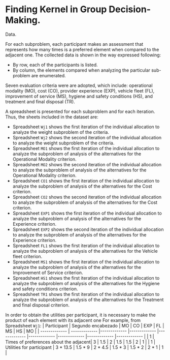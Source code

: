# Finding Kernel in Group Decision-Making.


Data.

For each subproblem, each participant makes an assessment that represents how many times is a preferred element when compared to the adjacent one.
The collected data is shown in the way expressed following:
- By row, each of the participants is listed.
- By column, the elements compared when analyzing the particular sub-problem are enumerated.

Seven evaluation criteria were are adopted, which include: operational modality (MO), cost (CO), provider experience (EXP),  vehicle fleet (FL), improvement of service (MS), hygiene and safety conditions (HS), and treatment and final disposal (TR).

A spreadsheet is presented for each subproblem and for each iteration. 
Thus, the sheets included in the dataset are:
- Spreadsheet `Wj1` shows the first iteration of the individual allocation to analyze the weight subproblem of the criteria.
- Spreadsheet `Wj2` shows the second  iteration of the individual allocation to analyze the weight subproblem of the criteria.
- Spreadsheet `MO1` shows the first iteration of the individual allocation to analyze the subproblem of analysis of the alternatives for the Operational Modality criterion.
- Spreadsheet `MO2` shows the second iteration of the individual allocation to analyze the subproblem of analysis of the alternatives for the Operational Modality criterion.
- Spreadsheet `CO1` shows the first iteration of the individual allocation to analyze the subproblem of analysis of the alternatives for the Cost criterion.
- Spreadsheet `CO2` shows the second iteration of the individual allocation to analyze the subproblem of analysis of the alternatives for the Cost criterion.
- Spreadsheet `EXP1` shows the first iteration of the individual allocation to analyze the subproblem of analysis of the alternatives for the Experience criterion.
- Spreadsheet `EXP2` shows the second iteration of the individual allocation to analyze the subproblem of analysis of the alternatives for the Experience criterion.
- Spreadsheet `FL1` shows the first iteration of the individual allocation to analyze the subproblem of analysis of the alternatives for the Vehicle fleet criterion.
- Spreadsheet `MS1` shows the first iteration of the individual allocation to analyze the subproblem of analysis of the alternatives for the Improvement of Service criterion.
- Spreadsheet `HS1` shows the first iteration of the individual allocation to analyze the subproblem of analysis of the alternatives for the Hygiene and safety conditions criterion.
- Spreadsheet `TR1` shows the first iteration of the individual allocation to analyze the subproblem of analysis of the alternatives for the Treatment and final disposal criterion.

In order to obtain the utilities per participant, it is necessary to make the product of each element with its adjacent one
For  example, from Spreadsheet `Wj1`: 
| Participant | Segundo encabezado | MO | CO | EXP | FL | MS | HS | MO |
| ------------- | ------------- |------------- |------------- |------------- |------------- |------------- |------------- |------------- |
|  1  | Times of preferences about the adjacent|  3  |  1.5  |   2  |  1.5  |  1.5  |  2  |  1  |
|  1  | Utilities for participant | 3 * 13.5  | 1.5 * 9  |  2 * 4.5  | 1.5 * 3  | 1.5 * 2  | 2 * 1 | 1  |
